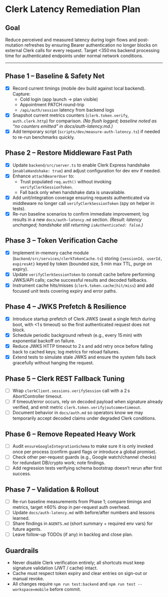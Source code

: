 # Clerk Latency Remediation Plan

## Goal
Reduce perceived and measured latency during login flows and post-mutation refreshes by ensuring Bearer authentication no longer blocks on external Clerk calls for every request. Target <350 ms backend processing time for authenticated endpoints under normal network conditions.

---

## Phase 1 – Baseline & Safety Net
- [x] Record current timings (mobile dev build against local backend). Capture:
  - Cold login (app launch → plan visible)
  - Appointment PATCH round-trip
  - `/api/auth/session` latency from backend logs
- [x] Snapshot current metrics counters (`clerk.token.verify`, `auth.clerk.http`) for comparison. *(No flush logged; baseline noted as “no counters emitted” in docs/auth-latency.md.)*
- [x] Add temporary script (`scripts/dev/measure-auth-latency.ts`) if needed to re-run benchmarks quickly.

## Phase 2 – Restore Middleware Fast Path
- [x] Update `backend/src/server.ts` to enable Clerk Express handshake (`enableHandshake: true`) and adjust configuration for dev env if needed.
- [x] Enhance `attachBearerUser` to:
  - Trust populated `req.auth()` without invoking `verifyClerkSessionToken`.
  - Fall back only when handshake data is unavailable.
- [x] Add unit/integration coverage ensuring requests authenticated via middleware no longer call `verifyClerkSessionToken` (spy on helper in tests).
- [x] Re-run baseline scenarios to confirm immediate improvement; log results in a new `docs/auth-latency.md` section. *(Result: latency unchanged; handshake still returning `isAuthenticated: false`.)*

## Phase 3 – Token Verification Cache
- [x] Implement in-memory cache module (`backend/src/services/clerkTokenCache.ts`) storing `{sessionId, userId, expiresAt}` keyed by token (bounded size, 5 min max TTL, purge on expiry).
- [x] Update `verifyClerkSessionToken` to consult cache before performing JWKS/API calls; cache successful results and decoded fallbacks.
- [x] Instrument cache hits/misses (`clerk.token.cache|hit/miss`) and add focused unit tests covering expiry and error paths.

## Phase 4 – JWKS Prefetch & Resilience
- [x] Introduce startup prefetch of Clerk JWKS (await a single fetch during boot, with <1 s timeout) so the first authenticated request does not block.
- [x] Schedule periodic background refresh (e.g., every 15 min) with exponential backoff on failure.
- [x] Reduce JWKS HTTP timeout to 2 s and add retry once before falling back to cached keys; log metrics for reload failures.
- [x] Extend tests to simulate stale JWKS and ensure the system falls back gracefully without hanging the request.

## Phase 5 – Clerk REST Fallback Tuning
- [ ] Wrap `clerkClient.sessions.verifySession` call with a 2 s AbortController timeout.
- [ ] If timeout/error occurs, rely on decoded payload when signature already verified, and emit metric `clerk.token.verify|outcome=timeout`.
- [ ] Document behavior in `docs/auth.md` so operators know we may temporarily accept decoded claims under degraded Clerk conditions.

## Phase 6 – Remove Repeated Heavy Work
- [ ] Audit `ensureGoogleIntegrationSchema` to make sure it is only invoked once per process (confirm guard flags or introduce a global promise).
- [ ] Check other per-request guards (e.g., Google watch/channel checks) for redundant DB/crypto work; note findings.
- [ ] Add regression tests verifying schema bootstrap doesn’t rerun after first success.

## Phase 7 – Validation & Rollout
- [ ] Re-run baseline measurements from Phase 1; compare timings and metrics, target ≥60% drop in per-request auth overhead.
- [ ] Update `docs/auth-latency.md` with before/after numbers and lessons learned.
- [ ] Share findings in `AGENTS.md` (short summary + required env vars) for future agents.
- [ ] Leave follow-up TODOs (if any) in backlog and close plan.

## Guardrails
- Never disable Clerk verification entirely; all shortcuts must keep signature validation (JWT / cache) intact.
- Cache must respect token expiry and clear entries on sign-out or manual revoke.
- All changes require `npm run test:backend` and `npm run test --workspace=mobile` before commit.
